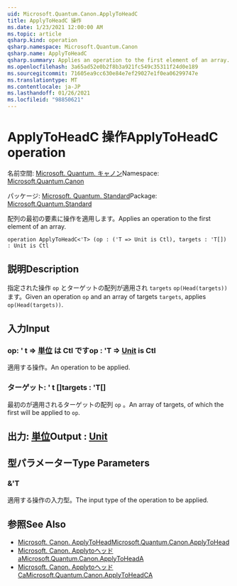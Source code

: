 ```yaml
---
uid: Microsoft.Quantum.Canon.ApplyToHeadC
title: ApplyToHeadC 操作
ms.date: 1/23/2021 12:00:00 AM
ms.topic: article
qsharp.kind: operation
qsharp.namespace: Microsoft.Quantum.Canon
qsharp.name: ApplyToHeadC
qsharp.summary: Applies an operation to the first element of an array.
ms.openlocfilehash: 3a65ad52e0b2f8b3a921fc549c35311f24d0e189
ms.sourcegitcommit: 71605ea9cc630e84e7ef29027e1f0ea06299747e
ms.translationtype: MT
ms.contentlocale: ja-JP
ms.lasthandoff: 01/26/2021
ms.locfileid: "98850621"
---
```

# <a name="applytoheadc-operation"></a><span data-ttu-id="d3a7e-102">ApplyToHeadC 操作</span><span class="sxs-lookup"><span data-stu-id="d3a7e-102">ApplyToHeadC operation</span></span>

<span data-ttu-id="d3a7e-103">名前空間: [Microsoft. Quantum. キャノン](xref:Microsoft.Quantum.Canon)</span><span class="sxs-lookup"><span data-stu-id="d3a7e-103">Namespace: [Microsoft.Quantum.Canon](xref:Microsoft.Quantum.Canon)</span></span>

<span data-ttu-id="d3a7e-104">パッケージ: [Microsoft. Quantum. Standard](https://nuget.org/packages/Microsoft.Quantum.Standard)</span><span class="sxs-lookup"><span data-stu-id="d3a7e-104">Package: [Microsoft.Quantum.Standard](https://nuget.org/packages/Microsoft.Quantum.Standard)</span></span>


<span data-ttu-id="d3a7e-105">配列の最初の要素に操作を適用します。</span><span class="sxs-lookup"><span data-stu-id="d3a7e-105">Applies an operation to the first element of an array.</span></span>

```qsharp
operation ApplyToHeadC<'T> (op : ('T => Unit is Ctl), targets : 'T[]) : Unit is Ctl
```


## <a name="description"></a><span data-ttu-id="d3a7e-106">説明</span><span class="sxs-lookup"><span data-stu-id="d3a7e-106">Description</span></span>

<span data-ttu-id="d3a7e-107">指定された操作 `op` とターゲットの配列が適用され `targets` `op(Head(targets))` ます。</span><span class="sxs-lookup"><span data-stu-id="d3a7e-107">Given an operation `op` and an array of targets `targets`, applies `op(Head(targets))`.</span></span>

## <a name="input"></a><span data-ttu-id="d3a7e-108">入力</span><span class="sxs-lookup"><span data-stu-id="d3a7e-108">Input</span></span>

### <a name="op--t--unit--is-ctl"></a><span data-ttu-id="d3a7e-109">op: ' t => [単位](xref:microsoft.quantum.lang-ref.unit)  は Ctl です</span><span class="sxs-lookup"><span data-stu-id="d3a7e-109">op : 'T => [Unit](xref:microsoft.quantum.lang-ref.unit)  is Ctl</span></span>

<span data-ttu-id="d3a7e-110">適用する操作。</span><span class="sxs-lookup"><span data-stu-id="d3a7e-110">An operation to be applied.</span></span>


### <a name="targets--t"></a><span data-ttu-id="d3a7e-111">ターゲット: ' t []</span><span class="sxs-lookup"><span data-stu-id="d3a7e-111">targets : 'T[]</span></span>

<span data-ttu-id="d3a7e-112">最初のが適用されるターゲットの配列 `op` 。</span><span class="sxs-lookup"><span data-stu-id="d3a7e-112">An array of targets, of which the first will be applied to `op`.</span></span>



## <a name="output--unit"></a><span data-ttu-id="d3a7e-113">出力: [単位](xref:microsoft.quantum.lang-ref.unit)</span><span class="sxs-lookup"><span data-stu-id="d3a7e-113">Output : [Unit](xref:microsoft.quantum.lang-ref.unit)</span></span>



## <a name="type-parameters"></a><span data-ttu-id="d3a7e-114">型パラメーター</span><span class="sxs-lookup"><span data-stu-id="d3a7e-114">Type Parameters</span></span>

### <a name="t"></a><span data-ttu-id="d3a7e-115">&</span><span class="sxs-lookup"><span data-stu-id="d3a7e-115">'T</span></span>

<span data-ttu-id="d3a7e-116">適用する操作の入力型。</span><span class="sxs-lookup"><span data-stu-id="d3a7e-116">The input type of the operation to be applied.</span></span>

## <a name="see-also"></a><span data-ttu-id="d3a7e-117">参照</span><span class="sxs-lookup"><span data-stu-id="d3a7e-117">See Also</span></span>

- [<span data-ttu-id="d3a7e-118">Microsoft. Canon. ApplyToHead</span><span class="sxs-lookup"><span data-stu-id="d3a7e-118">Microsoft.Quantum.Canon.ApplyToHead</span></span>](xref:Microsoft.Quantum.Canon.ApplyToHead)
- [<span data-ttu-id="d3a7e-119">Microsoft. Canon. Applytoヘッド a</span><span class="sxs-lookup"><span data-stu-id="d3a7e-119">Microsoft.Quantum.Canon.ApplyToHeadA</span></span>](xref:Microsoft.Quantum.Canon.ApplyToHeadA)
- [<span data-ttu-id="d3a7e-120">Microsoft. Canon. Applytoヘッド Ca</span><span class="sxs-lookup"><span data-stu-id="d3a7e-120">Microsoft.Quantum.Canon.ApplyToHeadCA</span></span>](xref:Microsoft.Quantum.Canon.ApplyToHeadCA)
